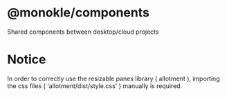 # @monokle/components

Shared components between desktop/cloud projects

# Notice

In order to correctly use the resizable panes library ( allotment ), importing the css files ( 
'allotment/dist/style.css' ) manually is required.